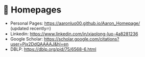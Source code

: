 # 📎 Homepages
- Personal Pages: https://aaronluo00.github.io/Aaron_Homepage/ (updated recently🔥)
- Linkedin: https://www.linkedin.com/in/xiaolong-luo-4a8281236
- Google Scholar: https://scholar.google.com/citations?user=Pjx2DdQAAAAJ&hl=en
- DBLP: https://dblp.org/pid/75/6568-6.html
